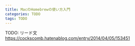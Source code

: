 ```yaml
---
title: MacのHomebrewの使い方入門
categories: TODO
tags: TODO
---
```

TODO: リード文
https://cockscomb.hatenablog.com/entry/2014/04/05/153451
